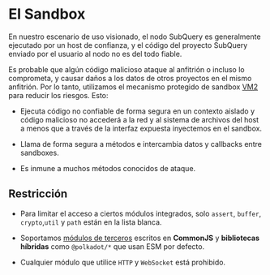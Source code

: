 # El Sandbox

En nuestro escenario de uso visionado, el nodo SubQuery es generalmente ejecutado por un host de confianza, y el código del proyecto SubQuery enviado por el usuario al nodo no es del todo fiable.

Es probable que algún código malicioso ataque al anfitrión o incluso lo comprometa, y causar daños a los datos de otros proyectos en el mismo anfitrión. Por lo tanto, utilizamos el mecanismo protegido de sandbox [VM2](https://www.npmjs.com/package/vm2) para reducir los riesgos. Esto:

- Ejecuta código no confiable de forma segura en un contexto aislado y código malicioso no accederá a la red y al sistema de archivos del host a menos que a través de la interfaz expuesta inyectemos en el sandbox.

- Llama de forma segura a métodos e intercambia datos y callbacks entre sandboxes.

- Es inmune a muchos métodos conocidos de ataque.


## Restricción

- Para limitar el acceso a ciertos módulos integrados, solo `assert`, `buffer`, `crypto`,`util` y `path` están en la lista blanca.

- Soportamos [módulos de terceros](../create/mapping.md#third-party-libraries) escritos en **CommonJS** y **bibliotecas híbridas** como `@polkadot/*` que usan ESM por defecto.

- Cualquier módulo que utilice `HTTP` y `WebSocket` está prohibido.
